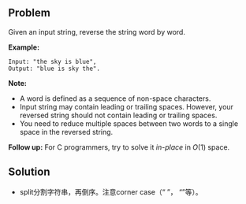 ## Problem

Given an input string, reverse the string word by word.

**Example:**  

```
Input: "the sky is blue",
Output: "blue is sky the".
```

**Note:**

- A word is defined as a sequence of non-space characters.
- Input string may contain leading or trailing spaces. However, your reversed string should not contain leading or trailing spaces.
- You need to reduce multiple spaces between two words to a single space in the reversed string.

**Follow up:** For C programmers, try to solve it *in-place* in *O*(1) space.



## Solution

* split分割字符串，再倒序。注意corner case（“ ”， “”等）。